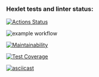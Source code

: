 ### Hexlet tests and linter status:
[![Actions Status](https://github.com/SovaPolosataya/java-project-71/actions/workflows/hexlet-check.yml/badge.svg)](https://github.com/SovaPolosataya/java-project-71/actions)

![example workflow](https://github.com/SovaPolosataya/java-project-71/actions/workflows/gradle.yml/badge.svg)

[![Maintainability](https://api.codeclimate.com/v1/badges/3d42523573d6bab28166/maintainability)](https://codeclimate.com/github/SovaPolosataya/java-project-71/maintainability)

[![Test Coverage](https://api.codeclimate.com/v1/badges/3d42523573d6bab28166/test_coverage)](https://codeclimate.com/github/SovaPolosataya/java-project-71/test_coverage)

[![asciicast](https://asciinema.org/a/439NL0ezQ57nBDoRpAh37Zofq.svg)](https://asciinema.org/a/439NL0ezQ57nBDoRpAh37Zofq)
